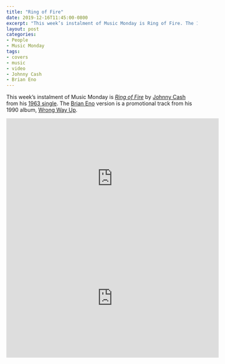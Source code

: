 ```yaml
---
title: "Ring of Fire"
date: 2019-12-16T11:45:00-0800
excerpt: "This week’s instalment of Music Monday is Ring of Fire. The 1963 Johnny Cash original and a 1990 cover by Brian Eno."
layout: post
categories:
- People
- Music Monday
tags:
- covers
- music
- video
- Johnny Cash
- Brian Eno
---
```

This week’s instalment of Music Monday is [_Ring of Fire_](https://en.wikipedia.org/wiki/Ring_of_Fire_(song)) by
[Johnny Cash](http://johnnycash.com/) from his [1963 single](https://en.wikipedia.org/wiki/Ring_of_Fire_(song)). The [Brian Eno](http://brian-eno.net/)
version is a promotional track from his 1990 album, [Wrong Way Up](https://en.wikipedia.org/wiki/Wrong_Way_Up).

<div class="video-container">
<iframe width="560" height="315" src="https://www.youtube.com/embed/b-zNQA5Xi4Q" frameborder="0" allowfullscreen title="Video: Ring of Fire by Johnny Cash"></iframe>
</div>

<div class="video-container">
<iframe width="560" height="315" src="https://www.youtube.com/embed/0fJqPsMB-g8" frameborder="0" allowfullscreen title="Video: Ring of Fire by Brian Eno"></iframe>
</div>
